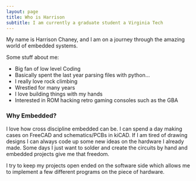 ```yaml
---
layout: page
title: Who is Harrison
subtitle: I am currently a graduate student a Virginia Tech
---
```


My name is Harrison Chaney, and I am on a journey through the amazing world of embedded systems. 

Some stuff about me:

- Big fan of low level Coding 
- Basically spent the last year parsing files with python... 
- I really love rock climbing 
- Wrestled for many years 
- I love building things with my hands 
- Interested in ROM hacking retro gaming consoles such as the GBA
 

### Why Embedded? 
I love how cross discipline embedded can be. I can spend a day making cases on FreeCAD and schematics/PCBs in kiCAD. If I am tired of drawing designs I can always code up some new ideas on the hardware I already made. Some days I just want to solder and create the circuits by hand and embedded projects give me that freedom.  

I try to keep my projects open ended on the software side which allows me to implement a few different programs on the piece of hardware. 

